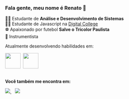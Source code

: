 ### Fala gente, meu nome é Renato 👋

👨‍🎓 Estudante de **Análise e Desenvolvimento de Sistemas** <br />
👨‍🎓 Estudante de Javascript na [Digital College](https://digitalcollege.com.br/)<br />
⚽ Apaixonado por futebol **Salve o Tricolor Paulista** <br />
🎹 Instrumentista<br />

Atualmente desenvolvendo habilidades em:<br />

<div display="inline">
  <img width="50" heigth="50" src="https://cdn.jsdelivr.net/gh/devicons/devicon/icons/html5/html5-original-wordmark.svg" />&nbsp;
  <img width="50" heigth="50" src="https://cdn.jsdelivr.net/gh/devicons/devicon/icons/tailwindcss/tailwindcss-plain.svg" />
</div>

##

**Você também me encontra em:**

<a href="https://www.linkedin.com/in/renato-holanda-64975499"/>
 <img src="https://img.shields.io/badge/linkedin-%230077B5.svg?style=for-the-badge&logo=linkedin&logoColor=white">
</a>&nbsp;&nbsp;

<a href="https://mail.google.com/mail/u/0/?tab=rm&ogbl#inbox"/>
 <img src="https://img.shields.io/badge/Gmail-D14836?style=for-the-badge&logo=gmail&logoColor=white">
</a>
